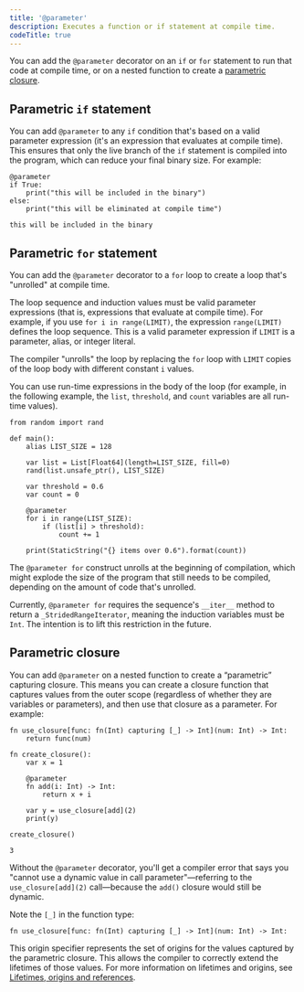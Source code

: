 ```yaml
---
title: '@parameter'
description: Executes a function or if statement at compile time.
codeTitle: true
---
```


You can add the `@parameter` decorator on an `if` or `for` statement to run that
code at compile time, or on a nested function to create a [parametric
closure](#parametric-closure).

## Parametric `if` statement

You can add `@parameter` to any `if` condition that's based on a valid
parameter expression (it's an expression that evaluates at compile time). This
ensures that only the live branch of the `if` statement is compiled into the
program, which can reduce your final binary size. For example:

```mojo
@parameter
if True:
    print("this will be included in the binary")
else:
    print("this will be eliminated at compile time")
```

```output
this will be included in the binary
```

## Parametric `for` statement

You can add the `@parameter` decorator to a `for` loop to create a loop that's
"unrolled" at compile time.

The loop sequence and induction values must be valid parameter expressions (that
is, expressions that evaluate at compile time). For example, if you use
`for i in range(LIMIT)`, the expression `range(LIMIT)` defines the loop
sequence. This is a valid parameter expression if `LIMIT` is a parameter, alias,
or integer literal.

The compiler "unrolls" the loop by replacing the `for` loop with
`LIMIT` copies of the loop body with different constant `i` values.

You can use run-time expressions in the body of the loop (for example, in the
following example, the `list`, `threshold`, and `count` variables are all
run-time values).

```mojo
from random import rand

def main():
    alias LIST_SIZE = 128

    var list = List[Float64](length=LIST_SIZE, fill=0)
    rand(list.unsafe_ptr(), LIST_SIZE)

    var threshold = 0.6
    var count = 0

    @parameter
    for i in range(LIST_SIZE):
        if (list[i] > threshold):
            count += 1

    print(StaticString("{} items over 0.6").format(count))
```

The `@parameter for` construct unrolls at the beginning of compilation, which
might explode the size of the program that still needs to be compiled, depending
on the amount of code that's unrolled.

Currently, `@parameter for` requires the sequence's `__iter__` method to
return a `_StridedRangeIterator`, meaning the induction variables must be
`Int`. The intention is to lift this restriction in the future.

## Parametric closure

You can add `@parameter` on a nested function to create a “parametric”
capturing closure. This means you can create a closure function that captures
values from the outer scope (regardless of whether they are variables or
parameters), and then use that closure as a parameter. For example:

```mojo
fn use_closure[func: fn(Int) capturing [_] -> Int](num: Int) -> Int:
    return func(num)

fn create_closure():
    var x = 1

    @parameter
    fn add(i: Int) -> Int:
        return x + i

    var y = use_closure[add](2)
    print(y)

create_closure()
```

```output
3
```

Without the `@parameter` decorator, you'll get a compiler error that says you
"cannot use a dynamic value in call parameter"—referring to the
`use_closure[add](2)` call—because the `add()` closure would still be dynamic.

Note the `[_]` in the function type:

```mojo
fn use_closure[func: fn(Int) capturing [_] -> Int](num: Int) -> Int:
```

This origin specifier represents the set of origins for the values captured by
the parametric closure. This allows the compiler to correctly extend the
lifetimes of those values. For more information on lifetimes and origins, see
[Lifetimes, origins and references](/mojo/manual/values/lifetimes).

